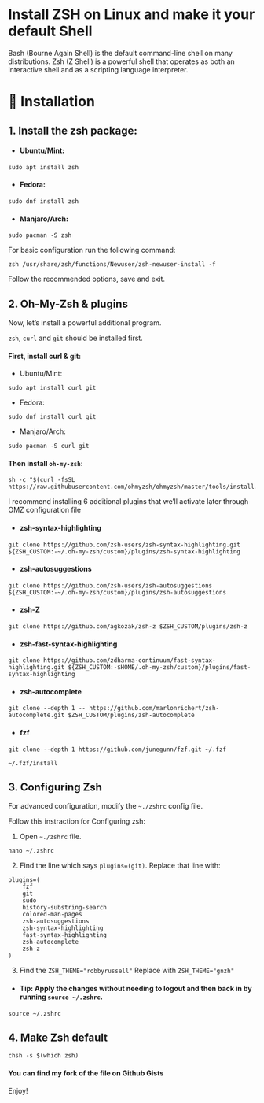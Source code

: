 # Install ZSH on Linux and make it your default Shell
Bash (Bourne Again Shell) is the default command-line shell on many distributions. Zsh (Z Shell) is a powerful shell that operates as both an interactive shell and as a scripting language interpreter.

# 🚀 Installation
## 1. Install the zsh package:
- #### Ubuntu/Mint:
```
sudo apt install zsh
```
- #### Fedora:
```
sudo dnf install zsh
```
- #### Manjaro/Arch:
```
sudo pacman -S zsh
```

For basic configuration run the following command:
```
zsh /usr/share/zsh/functions/Newuser/zsh-newuser-install -f
```
Follow the recommended options, save and exit.

## 2. Oh-My-Zsh & plugins

Now, let’s install a powerful additional program.

```zsh```, ```curl``` and ```git``` should be installed first.

#### First, install curl & git:
- Ubuntu/Mint:
```
sudo apt install curl git
```
- Fedora:
```
sudo dnf install curl git
```
- Manjaro/Arch:
```
sudo pacman -S curl git
```

#### Then install ```oh-my-zsh```:

```
sh -c "$(curl -fsSL https://raw.githubusercontent.com/ohmyzsh/ohmyzsh/master/tools/install.sh)"
```
I recommend installing 6 additional plugins that we’ll activate later through OMZ configuration file

- #### zsh-syntax-highlighting
```
git clone https://github.com/zsh-users/zsh-syntax-highlighting.git ${ZSH_CUSTOM:-~/.oh-my-zsh/custom}/plugins/zsh-syntax-highlighting
```

- #### zsh-autosuggestions
```
git clone https://github.com/zsh-users/zsh-autosuggestions ${ZSH_CUSTOM:-~/.oh-my-zsh/custom}/plugins/zsh-autosuggestions
```

- #### zsh-Z
```
git clone https://github.com/agkozak/zsh-z $ZSH_CUSTOM/plugins/zsh-z
```

- #### zsh-fast-syntax-highlighting
```
git clone https://github.com/zdharma-continuum/fast-syntax-highlighting.git ${ZSH_CUSTOM:-$HOME/.oh-my-zsh/custom}/plugins/fast-syntax-highlighting
```

- #### zsh-autocomplete
```
git clone --depth 1 -- https://github.com/marlonrichert/zsh-autocomplete.git $ZSH_CUSTOM/plugins/zsh-autocomplete
```

- #### fzf
```
git clone --depth 1 https://github.com/junegunn/fzf.git ~/.fzf

```
```
~/.fzf/install
```

## 3. Configuring Zsh

For advanced configuration, modify the ```~./zshrc``` config file.

Follow this instraction for Configuring zsh:

1. Open ```~./zshrc``` file.
```
nano ~/.zshrc
```

2. Find the line which says ```plugins=(git)```.
Replace that line with:
```
plugins=(
    fzf
    git
    sudo
    history-substring-search
    colored-man-pages
    zsh-autosuggestions
    zsh-syntax-highlighting
    fast-syntax-highlighting
    zsh-autocomplete
    zsh-z
)
```

3. Find the ```ZSH_THEME="robbyrussell"```
Replace with ```ZSH_THEME="gnzh"```


- #### Tip: Apply the changes without needing to logout and then back in by running ```source ~/.zshrc```.
```
source ~/.zshrc
```

## 4. Make Zsh default
```
chsh -s $(which zsh)
```

#### You can find my fork of the file on Github Gists

Enjoy!
